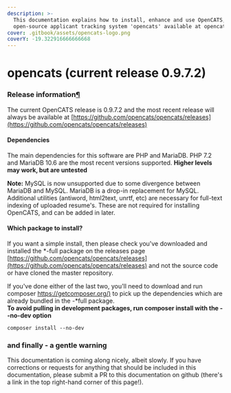 ```yaml
---
description: >-
  This documentation explains how to install, enhance and use OpenCATS, the free
  open-source applicant tracking system 'opencats' available at opencats.org
cover: .gitbook/assets/opencats-logo.png
coverY: -19.322916666666668
---
```


# opencats (current release 0.9.7.2)

### Release information[¶](broken-reference)

The current OpenCATS release is 0.9.7.2 and the most recent release will always be available at [https://github.com/opencats/opencats/releases](https://github.com/opencats/opencats/releases)

#### Dependencies
The main dependencies for this software are PHP and MariaDB. PHP 7.2 and MariaDB 10.6 are the most recent versions supported. 
**Higher levels may work, but are untested** 

**Note:** MySQL is now unsupported due to some divergence between MariaDB and MySQL. MariaDB is a drop-in replacement for MySQL. Additional utilities (antiword, html2text, unrtf, etc) are necessary for full-text indexing of uploaded resume's. These are not required for installing OpenCATS, and can be added in later.

#### Which package to install?
If you want a simple install, then please check you've downloaded and installed the *-full package on the releases page [https://github.com/opencats/opencats/releases](https://github.com/opencats/opencats/releases) and not the source code or have cloned the master repository. 

If you've  done either of the last two, you'll need to download and run composer [https://getcomposer.org/)](https://getcomposer.org/) to pick up the dependencies which are already bundled in the -*full package.  
**To avoid pulling in development packages, run composer install with the --no-dev option**

``` 
composer install --no-dev
``` 

### and finally - a gentle warning

This documentation is coming along nicely, albeit slowly. If you have corrections or requests for anything that should be included in this documentation, please submit a PR to this documentation on github (there's a link in the top right-hand corner of this page!).
